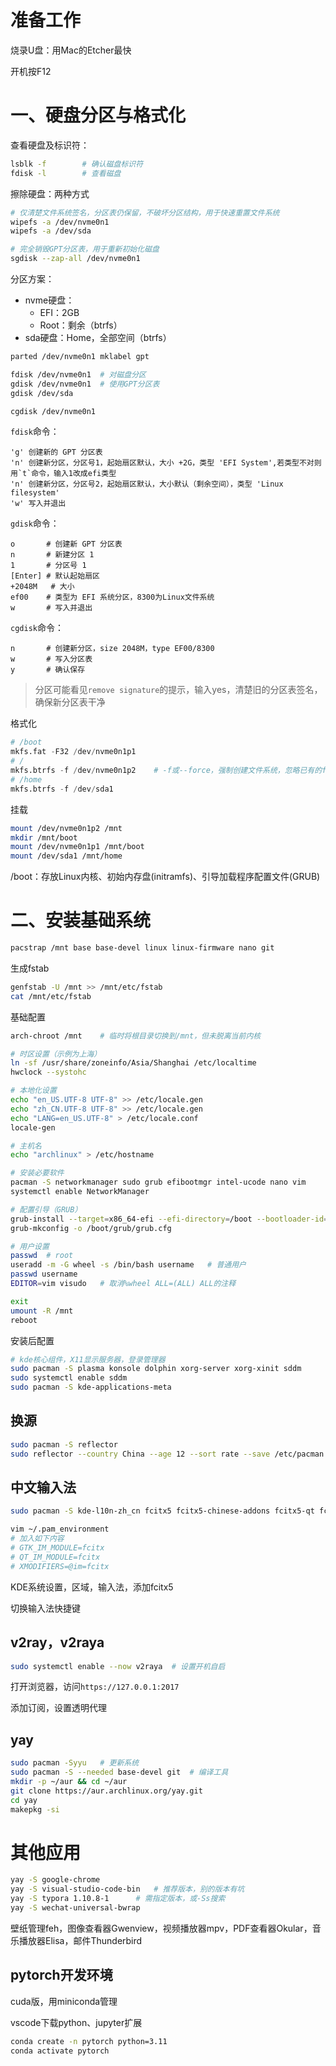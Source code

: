# 准备工作

烧录U盘：用Mac的Etcher最快

开机按F12

# 一、硬盘分区与格式化

查看硬盘及标识符：

```bash
lsblk -f		# 确认磁盘标识符
fdisk -l		# 查看磁盘
```

擦除硬盘：两种方式

```bash
# 仅清楚文件系统签名，分区表仍保留，不破坏分区结构，用于快速重置文件系统
wipefs -a /dev/nvme0n1
wipefs -a /dev/sda

# 完全销毁GPT分区表，用于重新初始化磁盘
sgdisk --zap-all /dev/nvme0n1
```

分区方案：

- nvme硬盘：
    - EFI：2GB
    - Root：剩余（btrfs）
- sda硬盘：Home，全部空间（btrfs）

```bash
parted /dev/nvme0n1 mklabel gpt

fdisk /dev/nvme0n1 	# 对磁盘分区
gdisk /dev/nvme0n1  # 使用GPT分区表
gdisk /dev/sda

cgdisk /dev/nvme0n1
```

`fdisk`命令：

```plaintext
'g' 创建新的 GPT 分区表
'n' 创建新分区，分区号1，起始扇区默认，大小 +2G，类型 'EFI System',若类型不对则用`t`命令，输入1改成efi类型
'n' 创建新分区，分区号2，起始扇区默认，大小默认（剩余空间），类型 'Linux filesystem'
'w' 写入并退出
```

`gdisk`命令：

```plaintext
o       # 创建新 GPT 分区表
n       # 新建分区 1
1       # 分区号 1
[Enter] # 默认起始扇区
+2048M   # 大小 
ef00    # 类型为 EFI 系统分区，8300为Linux文件系统
w       # 写入并退出
```

`cgdisk`命令：

```plaintext
n		# 创建新分区，size 2048M，type EF00/8300
w		# 写入分区表
y		# 确认保存
```





> 分区可能看见`remove signature`的提示，输入yes，清楚旧的分区表签名，确保新分区表干净

格式化

```python
# /boot
mkfs.fat -F32 /dev/nvme0n1p1
# /
mkfs.btrfs -f /dev/nvme0n1p2 	# -f或--force，强制创建文件系统，忽略已有的fs
# /home
mkfs.btrfs -f /dev/sda1
```

挂载

```bash
mount /dev/nvme0n1p2 /mnt
mkdir /mnt/boot
mount /dev/nvme0n1p1 /mnt/boot
mount /dev/sda1 /mnt/home
```

/boot：存放Linux内核、初始内存盘(initramfs)、引导加载程序配置文件(GRUB)

# 二、安装基础系统

```bash
pacstrap /mnt base base-devel linux linux-firmware nano git
```

生成fstab

```bash
genfstab -U /mnt >> /mnt/etc/fstab
cat /mnt/etc/fstab
```

基础配置

```bash
arch-chroot /mnt 	# 临时将根目录切换到/mnt，但未脱离当前内核

# 时区设置（示例为上海）
ln -sf /usr/share/zoneinfo/Asia/Shanghai /etc/localtime
hwclock --systohc

# 本地化设置
echo "en_US.UTF-8 UTF-8" >> /etc/locale.gen
echo "zh_CN.UTF-8 UTF-8" >> /etc/locale.gen
echo "LANG=en_US.UTF-8" > /etc/locale.conf
locale-gen

# 主机名
echo "archlinux" > /etc/hostname

# 安装必要软件
pacman -S networkmanager sudo grub efibootmgr intel-ucode nano vim
systemctl enable NetworkManager

# 配置引导（GRUB）
grub-install --target=x86_64-efi --efi-directory=/boot --bootloader-id=GRUB
grub-mkconfig -o /boot/grub/grub.cfg

# 用户设置
passwd 	# root
useradd -m -G wheel -s /bin/bash username 	# 普通用户
passwd username
EDITOR=vim visudo 	# 取消%wheel ALL=(ALL) ALL的注释

exit
umount -R /mnt
reboot
```

安装后配置

```bash
# kde核心组件，X11显示服务器，登录管理器
sudo pacman -S plasma konsole dolphin xorg-server xorg-xinit sddm
sudo systemctl enable sddm
sudo pacman -S kde-applications-meta
```

## 换源

```bash
sudo pacman -S reflector
sudo reflector --country China --age 12 --sort rate --save /etc/pacman.d/mirrorlist
```



## 中文输入法

```bash
sudo pacman -S kde-l10n-zh_cn fcitx5 fcitx5-chinese-addons fcitx5-qt fcitx5-gtk fcitx5-configtool

vim ~/.pam_environment
# 加入如下内容
# GTK_IM_MODULE=fcitx
# QT_IM_MODULE=fcitx
# XMODIFIERS=@im=fcitx
```

KDE系统设置，区域，输入法，添加fcitx5

切换输入法快捷键



## v2ray，v2raya

```bash
sudo systemctl enable --now v2raya 	# 设置开机自启
```

打开浏览器，访问`https://127.0.0.1:2017`

添加订阅，设置透明代理

## yay

```bash
sudo pacman -Syyu	# 更新系统
sudo pacman -S --needed base-devel git	# 编译工具
mkdir -p ~/aur && cd ~/aur
git clone https://aur.archlinux.org/yay.git
cd yay
makepkg -si
```

# 其他应用

```bash
yay -S google-chrome
yay -S visual-studio-code-bin	# 推荐版本，别的版本有坑
yay -S typora 1.10.8-1 		# 需指定版本，或-Ss搜索
yay -S wechat-universal-bwrap
```

壁纸管理feh，图像查看器Gwenview，视频播放器mpv，PDF查看器Okular，音乐播放器Elisa，邮件Thunderbird

## pytorch开发环境

cuda版，用miniconda管理

vscode下载python、jupyter扩展

```bash
conda create -n pytorch python=3.11
conda activate pytorch

```

